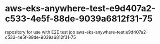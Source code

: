 # aws-eks-anywhere-test-e9d407a2-c533-4e5f-88de-9039a6812f31-75
repository for use with E2E test job aws-eks-anywhere-test:e9d407a2-c533-4e5f-88de-9039a6812f31-75
